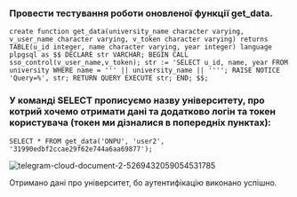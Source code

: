 ### Провести тестування роботи оновленої функції get_data.

`create function get_data(university_name character varying, v_user_name character varying, v_token character varying)
    returns TABLE(u_id integer, name character varying, year integer)
    language plpgsql
as
$$
DECLARE
 str VARCHAR;
BEGIN
    CALL sso_control(v_user_name,v_token);
 str := 'SELECT u_id, name, year FROM university WHERE name = ''' || university_name || '''';
 RAISE NOTICE 'Query=%', str;
 RETURN QUERY EXECUTE str;
END;
$$;
`

### У команді SELECT прописуємо назву університету, про котрий хочемо отримати дані та додатково логін та токен користувача (токен ми дізналися в попередніх пунктах):

`SELECT * FROM get_data('ONPU', 'user2', '31990edbf2ccae29f62e744a6aa69877');`

![telegram-cloud-document-2-5269432059054531785](https://user-images.githubusercontent.com/56130345/208991162-519f283f-9eb6-43bb-9be8-bf6b1f1f77f1.jpg)

Отримано дані про університет, бо аутентифікацію виконано успішно.


 
